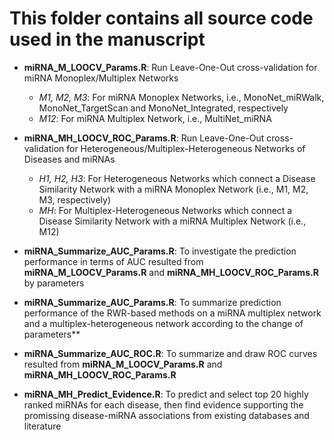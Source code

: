 # This folder contains all source code used in the manuscript

- **miRNA_M_LOOCV_Params.R**: Run Leave-One-Out cross-validation for miRNA Monoplex/Multiplex Networks
  - *M1, M2, M3*: For miRNA Monoplex Networks, i.e., MonoNet_miRWalk, MonoNet_TargetScan and MonoNet_Integrated, respectively
  - *M12*: For miRNA Multiplex Network, i.e., MultiNet_miRNA
 
- **miRNA_MH_LOOCV_ROC_Params.R**: Run Leave-One-Out cross-validation for Heterogeneous/Multiplex-Heterogeneous Networks of Diseases and miRNAs
  - *H1, H2, H3*: For Heterogeneous Networks which connect a Disease Similarity Network with a miRNA Monoplex Network (i.e., M1, M2, M3, respectively)
  - *MH*: For Multiplex-Heterogeneous Networks which connect a Disease Similarity Network with a miRNA Multiplex Network (i.e., M12)

- **miRNA_Summarize_AUC_Params.R**: To investigate the prediction performance in terms of AUC resulted from **miRNA_M_LOOCV_Params.R** and **miRNA_MH_LOOCV_ROC_Params.R** by parameters

- **miRNA_Summarize_AUC_Params.R**: To summarize prediction performance of the RWR-based methods on a miRNA multiplex network and a multiplex-heterogeneous network according to the change of parameters**
  
- **miRNA_Summarize_AUC_ROC.R**: To summarize and draw ROC curves resulted from **miRNA_M_LOOCV_Params.R** and **miRNA_MH_LOOCV_ROC_Params.R**

- **miRNA_MH_Predict_Evidence.R**: To predict and select top 20 highly ranked miRNAs for each disease, then find evidence supporting the promissing disease-miRNA associations from existing databases and literature

